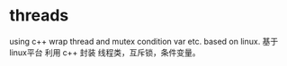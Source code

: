 threads
=======

using c++ wrap thread and mutex condition var etc. based on linux.                                                基于linux平台 利用 c++ 封装 线程类，互斥锁，条件变量。

